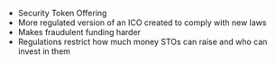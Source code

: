 - Security Token Offering
- More regulated version of an ICO created to comply with new laws
- Makes fraudulent funding harder
- Regulations restrict how much money STOs can raise and who can invest in them